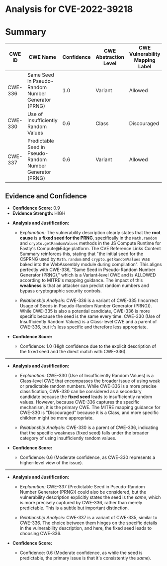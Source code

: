 # Analysis for CVE-2022-39218

# Summary
| CWE ID | CWE Name | Confidence | CWE Abstraction Level | CWE Vulnerability Mapping Label | CWE-Vulnerability Mapping Notes |
|---|---|---|---|---|---|
| CWE-336 | Same Seed in Pseudo-Random Number Generator (PRNG) | 1.0 | Variant | Allowed | Primary CWE |
| CWE-330 | Use of Insufficiently Random Values | 0.6 | Class | Discouraged | Secondary Candidate |
| CWE-337 | Predictable Seed in Pseudo-Random Number Generator (PRNG) | 0.6 | Variant | Allowed | Secondary Candidate |

## Evidence and Confidence

*   **Confidence Score:** 0.9
*   **Evidence Strength:** HIGH

- **Analysis and Justification:**  
  - *Explanation:* The vulnerability description clearly states that the **root cause** is a **fixed seed for the PRNG**, specifically in the `Math.random` and `crypto.getRandomValues` methods in the JS Compute Runtime for Fastly's Compute@Edge platform. The CVE Reference Links Content Summary reinforces this, stating that "the initial seed for the CSPRNG used by `Math.random` and `crypto.getRandomValues` was baked into the WebAssembly module during compilation". This aligns perfectly with CWE-336, "Same Seed in Pseudo-Random Number Generator (PRNG)," which is a Variant-level CWE and is ALLOWED according to MITRE's mapping guidance. The impact of this **weakness** is that an attacker can predict random numbers and bypass cryptographic security controls.

  - *Relationship Analysis:* CWE-336 is a variant of CWE-335 (Incorrect Usage of Seeds in Pseudo-Random Number Generator (PRNG)). While CWE-335 is also a potential candidate, CWE-336 is more specific because the seed is the same every time. CWE-330 (Use of Insufficiently Random Values) is a Class-level CWE and a parent of CWE-336, but it's less specific and therefore less appropriate.

- **Confidence Score:**
  - Confidence: 1.0 (High confidence due to the explicit description of the fixed seed and the direct match with CWE-336).

---

- **Analysis and Justification:**  
  - *Explanation:* CWE-330 (Use of Insufficiently Random Values) is a Class-level CWE that encompasses the broader issue of using weak or predictable random numbers. While CWE-336 is a more precise classification, CWE-330 can be considered as a secondary candidate because the **fixed seed** leads to insufficiently random values. However, because CWE-336 captures the specific mechanism, it is the primary CWE. The MITRE mapping guidance for CWE-330 is "Discouraged" because it is a Class, and more specific children might be more appropriate.

  - *Relationship Analysis:* CWE-330 is a parent of CWE-336, indicating that the specific weakness (fixed seed) falls under the broader category of using insufficiently random values.

- **Confidence Score:**
  - Confidence: 0.6 (Moderate confidence, as CWE-330 represents a higher-level view of the issue).

---

- **Analysis and Justification:**  
  - *Explanation:* CWE-337 (Predictable Seed in Pseudo-Random Number Generator (PRNG)) could also be considered, but the vulnerability description explicitly states the seed is the *same*, which is more precisely captured by CWE-336, rather than merely predictable. This is a subtle but important distinction.

  - *Relationship Analysis:* CWE-337 is a variant of CWE-335, similar to CWE-336. The choice between them hinges on the specific details in the vulnerability description, and here, the fixed seed leads to choosing CWE-336.

- **Confidence Score:**
  - Confidence: 0.6 (Moderate confidence, as while the seed is predictable, the primary issue is that it's consistently the *same*).